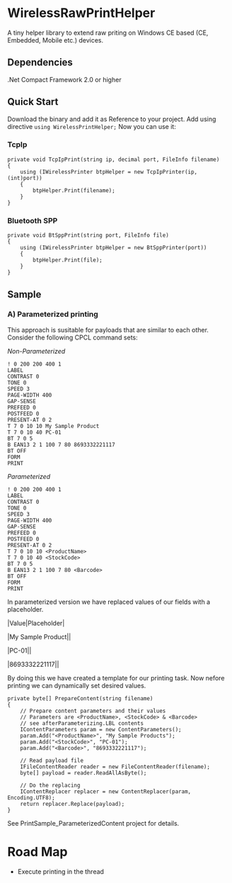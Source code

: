 # WirelessRawPrintHelper

A tiny helper library to extend raw priting on Windows CE based (CE, Embedded, Mobile etc.) devices. 

## Dependencies

.Net Compact Framework 2.0 or higher

## Quick Start
Download the binary and add it as Reference to your project.
Add using directive `using WirelessPrintHelper;`
Now you can use it:

### TcpIp
	private void TcpIpPrint(string ip, decimal port, FileInfo filename)
	{
		using (IWirelessPrinter btpHelper = new TcpIpPrinter(ip,(int)port))
		{
			btpHelper.Print(filename);
		}
	}
  
### Bluetooth SPP

	private void BtSppPrint(string port, FileInfo file)
	{
		using (IWirelessPrinter btpHelper = new BtSppPrinter(port))
		{
			btpHelper.Print(file);
		}
	}
  
## Sample

### A) Parameterized printing

This approach is susitable for payloads that are similar to each other. Consider the following CPCL command sets:

*Non-Parameterized*

	! 0 200 200 400 1
	LABEL
	CONTRAST 0
	TONE 0
	SPEED 3
	PAGE-WIDTH 400
	GAP-SENSE
	PREFEED 0
	POSTFEED 0
	PRESENT-AT 0 2
	T 7 0 10 10 My Sample Product
	T 7 0 10 40 PC-01
	BT 7 0 5
	B EAN13 2 1 100 7 80 8693332221117
	BT OFF
	FORM
	PRINT

*Parameterized*

	! 0 200 200 400 1
	LABEL
	CONTRAST 0
	TONE 0
	SPEED 3
	PAGE-WIDTH 400
	GAP-SENSE
	PREFEED 0
	POSTFEED 0
	PRESENT-AT 0 2
	T 7 0 10 10 <ProductName>
	T 7 0 10 40 <StockCode>
	BT 7 0 5
	B EAN13 2 1 100 7 80 <Barcode>
	BT OFF
	FORM
	PRINT

In parameterized version we have replaced values of our fields with a placeholder.

|Value|Placeholder|

|My Sample Product|<ProductName>|

|PC-01|<StockCode>|

|8693332221117|<Barcode>|

By doing this we have created a template for our printing task. Now nefore printing we can dynamically set desired values.

    private byte[] PrepareContent(string filename)
    {
        // Prepare content parameters and their values
        // Parameters are <ProductName>, <StockCode> & <Barcode>
        // see afterParameterizing.LBL contents
        IContentParameters param = new ContentParameters();
        param.Add("<ProductName>", "My Sample Products");
        param.Add("<StockCode>", "PC-01");
        param.Add("<Barcode>", "8693332221117");

        // Read payload file
        IFileContentReader reader = new FileContentReader(filename);
        byte[] payload = reader.ReadAllAsByte();

        // Do the replacing
        IContentReplacer replacer = new ContentReplacer(param, Encoding.UTF8);
        return replacer.Replace(payload);
    }

See PrintSample_ParameterizedContent project for details.

# Road Map
* Execute printing in the thread
